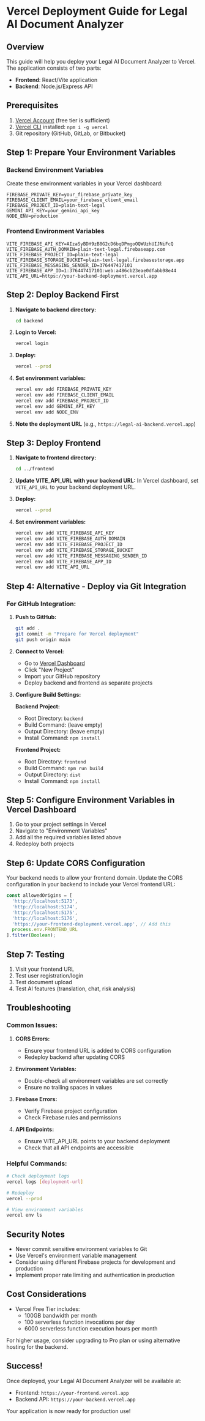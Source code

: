 # Vercel Deployment Guide for Legal AI Document Analyzer

## Overview
This guide will help you deploy your Legal AI Document Analyzer to Vercel. The application consists of two parts:
- **Frontend**: React/Vite application
- **Backend**: Node.js/Express API

## Prerequisites
1. [Vercel Account](https://vercel.com) (free tier is sufficient)
2. [Vercel CLI](https://vercel.com/cli) installed: `npm i -g vercel`
3. Git repository (GitHub, GitLab, or Bitbucket)

## Step 1: Prepare Your Environment Variables

### Backend Environment Variables
Create these environment variables in your Vercel dashboard:

```
FIREBASE_PRIVATE_KEY=your_firebase_private_key
FIREBASE_CLIENT_EMAIL=your_firebase_client_email
FIREBASE_PROJECT_ID=plain-text-legal
GEMINI_API_KEY=your_gemini_api_key
NODE_ENV=production
```

### Frontend Environment Variables
```
VITE_FIREBASE_API_KEY=AIzaSyBDH9zB8G2cD6bqDPmgoOQWUzhUIJNiFcQ
VITE_FIREBASE_AUTH_DOMAIN=plain-text-legal.firebaseapp.com
VITE_FIREBASE_PROJECT_ID=plain-text-legal
VITE_FIREBASE_STORAGE_BUCKET=plain-text-legal.firebasestorage.app
VITE_FIREBASE_MESSAGING_SENDER_ID=376447417101
VITE_FIREBASE_APP_ID=1:376447417101:web:a486cb23eae0dfabb98e44
VITE_API_URL=https://your-backend-deployment.vercel.app
```

## Step 2: Deploy Backend First

1. **Navigate to backend directory:**
   ```bash
   cd backend
   ```

2. **Login to Vercel:**
   ```bash
   vercel login
   ```

3. **Deploy:**
   ```bash
   vercel --prod
   ```

4. **Set environment variables:**
   ```bash
   vercel env add FIREBASE_PRIVATE_KEY
   vercel env add FIREBASE_CLIENT_EMAIL
   vercel env add FIREBASE_PROJECT_ID
   vercel env add GEMINI_API_KEY
   vercel env add NODE_ENV
   ```

5. **Note the deployment URL** (e.g., `https://legal-ai-backend.vercel.app`)

## Step 3: Deploy Frontend

1. **Navigate to frontend directory:**
   ```bash
   cd ../frontend
   ```

2. **Update VITE_API_URL with your backend URL:**
   In Vercel dashboard, set `VITE_API_URL` to your backend deployment URL.

3. **Deploy:**
   ```bash
   vercel --prod
   ```

4. **Set environment variables:**
   ```bash
   vercel env add VITE_FIREBASE_API_KEY
   vercel env add VITE_FIREBASE_AUTH_DOMAIN
   vercel env add VITE_FIREBASE_PROJECT_ID
   vercel env add VITE_FIREBASE_STORAGE_BUCKET
   vercel env add VITE_FIREBASE_MESSAGING_SENDER_ID
   vercel env add VITE_FIREBASE_APP_ID
   vercel env add VITE_API_URL
   ```

## Step 4: Alternative - Deploy via Git Integration

### For GitHub Integration:

1. **Push to GitHub:**
   ```bash
   git add .
   git commit -m "Prepare for Vercel deployment"
   git push origin main
   ```

2. **Connect to Vercel:**
   - Go to [Vercel Dashboard](https://vercel.com/dashboard)
   - Click "New Project"
   - Import your GitHub repository
   - Deploy backend and frontend as separate projects

3. **Configure Build Settings:**
   
   **Backend Project:**
   - Root Directory: `backend`
   - Build Command: (leave empty)
   - Output Directory: (leave empty)
   - Install Command: `npm install`

   **Frontend Project:**
   - Root Directory: `frontend`
   - Build Command: `npm run build`
   - Output Directory: `dist`
   - Install Command: `npm install`

## Step 5: Configure Environment Variables in Vercel Dashboard

1. Go to your project settings in Vercel
2. Navigate to "Environment Variables"
3. Add all the required variables listed above
4. Redeploy both projects

## Step 6: Update CORS Configuration

Your backend needs to allow your frontend domain. Update the CORS configuration in your backend to include your Vercel frontend URL:

```javascript
const allowedOrigins = [
  'http://localhost:5173',
  'http://localhost:5174', 
  'http://localhost:5175',
  'http://localhost:5176',
  'https://your-frontend-deployment.vercel.app', // Add this
  process.env.FRONTEND_URL
].filter(Boolean);
```

## Step 7: Testing

1. Visit your frontend URL
2. Test user registration/login
3. Test document upload
4. Test AI features (translation, chat, risk analysis)

## Troubleshooting

### Common Issues:

1. **CORS Errors:**
   - Ensure your frontend URL is added to CORS configuration
   - Redeploy backend after updating CORS

2. **Environment Variables:**
   - Double-check all environment variables are set correctly
   - Ensure no trailing spaces in values

3. **Firebase Errors:**
   - Verify Firebase project configuration
   - Check Firebase rules and permissions

4. **API Endpoints:**
   - Ensure VITE_API_URL points to your backend deployment
   - Check that all API endpoints are accessible

### Helpful Commands:

```bash
# Check deployment logs
vercel logs [deployment-url]

# Redeploy
vercel --prod

# View environment variables
vercel env ls
```

## Security Notes

- Never commit sensitive environment variables to Git
- Use Vercel's environment variable management
- Consider using different Firebase projects for development and production
- Implement proper rate limiting and authentication in production

## Cost Considerations

- Vercel Free Tier includes:
  - 100GB bandwidth per month
  - 100 serverless function invocations per day
  - 6000 serverless function execution hours per month

For higher usage, consider upgrading to Pro plan or using alternative hosting for the backend.

## Success!

Once deployed, your Legal AI Document Analyzer will be available at:
- Frontend: `https://your-frontend.vercel.app`
- Backend API: `https://your-backend.vercel.app`

Your application is now ready for production use!